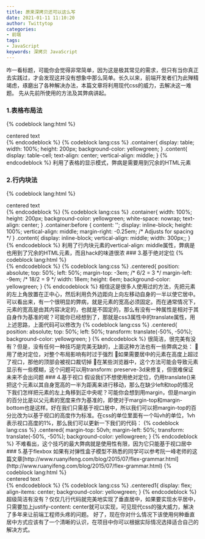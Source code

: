 ```yaml
---
title: 原来深拷贝还可以这么写
date: 2021-01-11 11:10:20
author: Twittytop
categories:
- 前端
tags:
- JavaScript
keywords: 深拷贝 JavaScript
---
```

咋一看标题，可能你会觉得非常简单，因为这是极其常见的需求，但只有当你真正去实践过，才会发现这并没有想象中那么简单。长久以来，前端开发者们为此殚精竭虑，琢磨出了各种解决办法，本篇文章将利用现代css的威力，去解决这一难题。
先从先前所使用的方法及其弊病讲起。
### 1.表格布局法
{% codeblock lang:html %}
<div class="container">
  <div class="content">
    centered text
  </div>
</div>
{% endcodeblock %}
{% codeblock lang:css %}
  .container{
    display: table;
    width: 100%;
    height: 200px;
    background-color: yellowgreen;
  }
  .content{
    display: table-cell;
    text-align: center;
    vertical-align: middle;
  }
{% endcodeblock %}
利用了表格的显示模式，弊病是需要用到冗余的HTML元素

### 2.行内块法
{% codeblock lang:html %}
<div class="container">
  <div class="content">
    centered text
  </div>
</div>
{% endcodeblock %}
{% codeblock lang:css %}
  .container{
    width: 100%;
    height: 200px;
    background-color: yellowgreen;
    white-space: nowrap;
    text-align: center;
  }
  .container:before {
    content: '';
    display: inline-block;
    height: 100%;
    vertical-align: middle;
    margin-right: -0.25em; /* Adjusts for spacing */
  }
  .content{
    display: inline-block;
    vertical-align: middle;
    width: 300px;;
  }
{% endcodeblock %}
利用了行内块元素的vertical-align: middle属性，弊病是也用到了冗余的HTML元素，而且hack的味道很浓
### 3.基于绝对定位 
{% codeblock lang:html %}
  <div class="centered"></div>
{% endcodeblock %}
{% codeblock lang:css %}
  .centered{
    position: absolute;
    top: 50%;
    left: 50%;
    margin-top: -3em; /* 6/2 = 3 */
    margin-left: -9em; /* 18/2 = 9 */
    width: 18em;
    height: 6em;
    background-color: yellowgreen;
  }  
{% endcodeblock %}
相信这是很多人使用过的方法，先把元素的左上角放置在正中心，然后利用负外边距向上向左移动自身的一半以使它居中。可以看出来，有一个很明显的弊病，就是元素的宽高必须固定。而在通常情况下，元素的宽高是由其内容决定的，也就是不固定的，那么有没有一种属性是相对于其自身作为基准的呢？可能你已经想到了，那就是css3属性中的translate属性，用上述思路，上面代码可以修改为
{% codeblock lang:css %}
  .centered{
    position: absolute;
    top: 50%;
    left: 50%;
    transform: translate(-50%, -50%);
    background-color: yellowgreen;
  }  
{% endcodeblock %}
很简洁，很完美有没有？但是，没有任何一种技巧是完美无缺的，上面这种方法也有一些弊病之处：
用了绝对定位，对整个布局影响有时过于强烈
如果需要居中的元素在高度上超过了视口，那他的顶部会被视口裁切掉
在某些浏览器中，这个方法可能会导致元素显示有一些模糊，这个问题可以用transform: preserve-3d来修复，但很难保证未来不会出问题
### 4.基于视口
假设我们不想使用绝对定位，仍用translate()来把这个元素以其自身宽高的一半为距离来进行移动，那么在缺少left和top的情况下我们怎样把元素的左上角移到正中央呢？可能你会想到用margin，但是margin的百分比是以父元素的宽度来作为基准的，即使对于margin-top和margin-bottom也是这样。好在我们只需基于视口居中，所以我们可以把margin-top的百分比改为以基于视口的高度作为标准。在css的单位里面有一个叫vh的单位，1vh表示视口高度的1%，那么我们可以更新一下我们的代码：
{% codeblock lang:css %}
  .centered{
    margin-top: 50vh;
    margin-left: 50%;
    transform: translate(-50%, -50%);
    background-color: yellowgreen;
  }
{% endcodeblock %}
不难看出，这个技巧的最大弊病就是使用性有限，因为它只能基于视口居中
### 5.基于flexbox
如果有对弹性盒子模型不熟悉的同学可以参考阮一峰老师的这篇文章[http://www.ruanyifeng.com/blog/2015/07/flex-grammar.html](http://www.ruanyifeng.com/blog/2015/07/flex-grammar.html)  
{% codeblock lang:html %}
  <div class="centered">centered text</div>
{% endcodeblock %}
{% codeblock lang:css %}
  .centered1{
    display: flex;
    align-items: center;
    background-color: yellowgreen;
  } 
{% endcodeblock %}
超级简洁有没有？仅仅几行代码就完美地实现了垂直居中，如果要实现水平居中，只需要加上justify-content: center就可以实现，可见现代css的强大威力，解决了多年来让前端工程师头疼的问题。
好了，现在你对什么情况下该使用何种垂直居中方式应该有了一个清晰的认识，在项目中你可以根据实际情况选择适合自己的解决方式。

